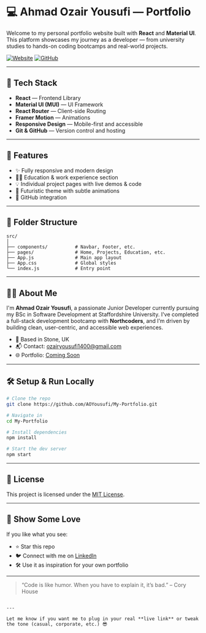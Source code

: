 # 💻 Ahmad Ozair Yousufi — Portfolio

Welcome to my personal portfolio website built with **React** and **Material UI**. This platform showcases my journey as a developer — from university studies to hands-on coding bootcamps and real-world projects.

[![Website](https://img.shields.io/badge/Visit-Website-00fff7?style=for-the-badge&logo=react)](https://ahmadyousufi.dev/)
[![GitHub](https://img.shields.io/github/followers/AOYousufi?label=Follow&style=social)](https://github.com/AOYousufi)

---

## 🚀 Tech Stack

- **React** — Frontend Library
- **Material UI (MUI)** — UI Framework
- **React Router** — Client-side Routing
- **Framer Motion** — Animations
- **Responsive Design** — Mobile-first and accessible
- **Git & GitHub** — Version control and hosting

---

## 🧠 Features

- ✨ Fully responsive and modern design
- 🧑‍🎓 Education & work experience section
- 💡 Individual project pages with live demos & code
- 🎨 Futuristic theme with subtle animations
- 🔗 GitHub integration

---

## 📁 Folder Structure

```
src/
│
├── components/          # Navbar, Footer, etc.
├── pages/               # Home, Projects, Education, etc.
├── App.js               # Main app layout
├── App.css              # Global styles
└── index.js             # Entry point
```

---

## 🧑‍💼 About Me

I'm **Ahmad Ozair Yousufi**, a passionate Junior Developer currently pursuing my BSc in Software Development at Staffordshire University. I've completed a full-stack development bootcamp with **Northcoders**, and I’m driven by building clean, user-centric, and accessible web experiences.

- 📍 Based in Stone, UK
- 📬 Contact: [ozairyousufi1400@gmail.com](mailto:ozairyousufi1400@gmail.com)
- 🌐 Portfolio: [Coming Soon](#)

---

## 🛠️ Setup & Run Locally

```bash
# Clone the repo
git clone https://github.com/AOYousufi/My-Portfolio.git

# Navigate in
cd My-Portfolio

# Install dependencies
npm install

# Start the dev server
npm start
```

---

## 📜 License

This project is licensed under the [MIT License](LICENSE).

---

## 🌟 Show Some Love

If you like what you see:

- ⭐ Star this repo
- 🐦 Connect with me on [LinkedIn](https://www.linkedin.com/in/ahmad-ozair-yousufi/)
- 🛠️ Use it as inspiration for your own portfolio

---

> “Code is like humor. When you have to explain it, it’s bad.” – Cory House

```

---

Let me know if you want me to plug in your real **live link** or tweak the tone (casual, corporate, etc.) 😎
```
